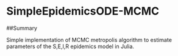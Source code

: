# SimpleEpidemicsODE-MCMC


##Summary


Simple implementation of MCMC metropolis algorithm to estimate parameters of the S,E,I,R epidemics model in Julia.

